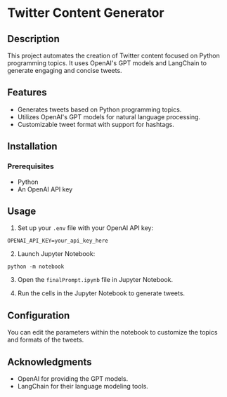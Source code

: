 # Twitter Content Generator

## Description
This project automates the creation of Twitter content focused on Python programming topics. It uses OpenAI's GPT models and LangChain to generate engaging and concise tweets.

## Features
- Generates tweets based on Python programming topics.
- Utilizes OpenAI's GPT models for natural language processing.
- Customizable tweet format with support for hashtags.

## Installation

### Prerequisites
- Python
- An OpenAI API key

## Usage
1. Set up your `.env` file with your OpenAI API key:

```
OPENAI_API_KEY=your_api_key_here
```
2. Launch Jupyter Notebook:
```
python -m notebook
```

3. Open the `finalPrompt.ipynb` file in Jupyter Notebook.

4. Run the cells in the Jupyter Notebook to generate tweets.

## Configuration
You can edit the parameters within the notebook to customize the topics and formats of the tweets.

## Acknowledgments
- OpenAI for providing the GPT models.
- LangChain for their language modeling tools.